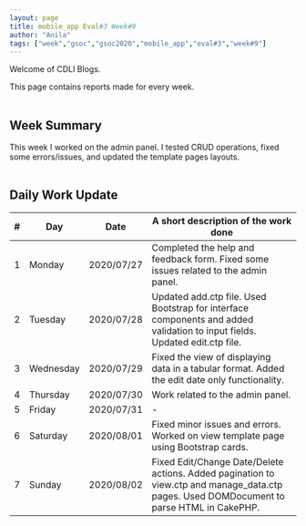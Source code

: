 ```yaml
---
layout: page
title: mobile_app Eval#3 Week#9
author: "Anila"
tags: ["week","gsoc","gsoc2020","mobile_app","eval#3","week#9"]
---
```

Welcome of CDLI Blogs.

This page contains reports made for every week.<br><br>

## Week Summary

This week I worked on the admin panel. I tested CRUD operations, fixed some errors/issues, and updated the template pages layouts.<br><br>


## Daily Work Update

|\#|Day|Date|A short description of the work done|  
|---	|---	|---	|---	|  
|1   	| Monday 	|   2020/07/27	|Completed the help and feedback form. Fixed some issues related to the admin panel.    	|  
|2   	| Tuesday  	|   2020/07/28	|Updated add.ctp file. Used Bootstrap for interface components and added validation to input fields. Updated edit.ctp file.    	|  
|3   	| Wednesday  	|  2020/07/29 	|Fixed the view of displaying data in a tabular format. Added the edit date only functionality.    	|  
|4   	| Thursday  	|   2020/07/30	|Work related to the admin panel.   	|  
|5   	| Friday  	|   2020/07/31	|-   	|  
|6   	| Saturday  	|   2020/08/01	|Fixed minor issues and errors. Worked on view template page using Bootstrap cards.   	|  
|7   	| Sunday  	|   2020/08/02	|Fixed Edit/Change Date/Delete actions. Added pagination to view.ctp and manage_data.ctp pages. Used DOMDocument to parse HTML in CakePHP.   	|  
